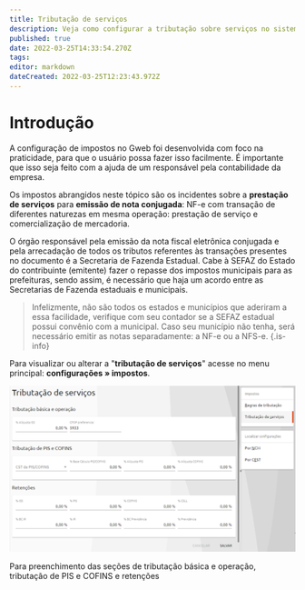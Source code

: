 ```yaml
---
title: Tributação de serviços
description: Veja como configurar a tributação sobre serviços no sistema
published: true
date: 2022-03-25T14:33:54.270Z
tags: 
editor: markdown
dateCreated: 2022-03-25T12:23:43.972Z
---
```


# Introdução

A configuração de impostos no Gweb foi desenvolvida com foco na praticidade, para que o usuário possa fazer isso facilmente.
É importante que isso seja feito com a ajuda de um responsável pela contabilidade da empresa.

Os impostos abrangidos neste tópico são os incidentes sobre a **prestação de serviços** para **emissão de nota conjugada**: NF-e com transação de diferentes naturezas em mesma operação: prestação de serviço e comercialização de mercadoria.

O órgão responsável pela emissão da nota fiscal eletrônica conjugada e pela arrecadação de todos os tributos referentes às transações presentes no documento é a Secretaria de Fazenda Estadual.
Cabe à SEFAZ do Estado do contribuinte (emitente) fazer o repasse dos impostos municipais para as prefeituras, sendo assim, é necessário que haja um acordo entre as Secretarias de Fazenda estaduais e municipais. 

> Infelizmente, não são todos os estados e municípios que aderiram a essa facilidade, verifique com seu contador se a SEFAZ estadual possui convênio com a municipal. Caso seu município não tenha, será necessário emitir as notas separadamente: a NF-e ou a NFS-e.
{.is-info}

Para visualizar ou alterar a "**tributação de serviços**" acesse no menu principal: **configurações » impostos**.

![tributação.png](/config/impostos/serviços/tributação.png)

Para preenchimento das seções de tributação básica e operação, tributação de PIS e COFINS e retenções

